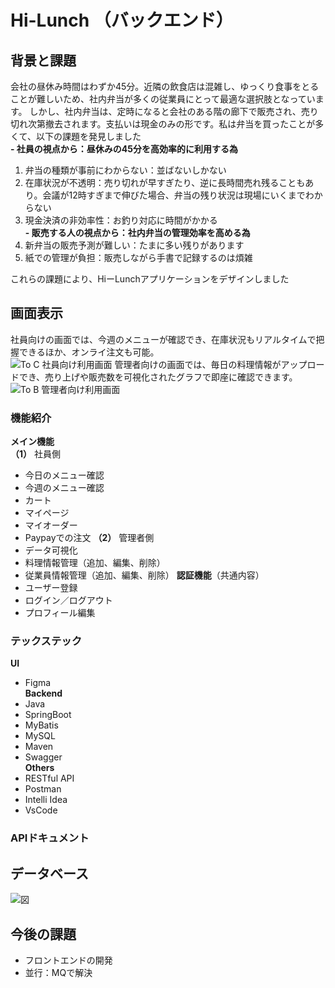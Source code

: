 # Hi-Lunch （バックエンド）
## 背景と課題
会社の昼休み時間はわずか45分。近隣の飲食店は混雑し、ゆっくり食事をとることが難しいため、社内弁当が多くの従業員にとって最適な選択肢となっています。
しかし、社内弁当は、定時になると会社のある階の廊下で販売され、売り切れ次第撤去されます。支払いは現金のみの形です。私は弁当を買ったことが多くて、以下の課題を発見しました  
**- 社員の視点から：昼休みの45分を高効率的に利用する為**  
1. 弁当の種類が事前にわからない：並ばないしかない  
2. 在庫状況が不透明：売り切れが早すぎたり、逆に長時間売れ残ることもあり。会議が12時すぎまで伸びた場合、弁当の残り状況は現場にいくまでわからない  
3. 現金決済の非効率性：お釣り対応に時間がかかる  
**- 販売する人の視点から：社内弁当の管理効率を高める為**  
1. 新弁当の販売予測が難しい：たまに多い残りがあります  
2. 紙での管理が負担：販売しながら手書で記録するのは煩雑  

これらの課題により、HiーLunchアプリケーションをデザインしました  
## 画面表示  
社員向けの画面では、今週のメニューが確認でき、在庫状況もリアルタイムで把握できるほか、オンライ注文も可能。  
![To C  社員向け利用画面](./image/hi-lunch-ui-design-to-C.jpg)
管理者向けの画面では、毎日の料理情報がアップロードでき、売り上げや販売数を可視化されたグラフで即座に確認できます。
![To B    管理者向け利用画面](./image/hi-lunch-ui-design-to-B.jpg)
### 機能紹介  
**メイン機能**  
**（1）** 社員側  
- 今日のメニュー確認  
- 今週のメニュー確認
- カート
- マイページ
- マイオーダー
- Paypayでの注文
**（2）** 管理者側  
- データ可視化
- 料理情報管理（追加、編集、削除）
- 従業員情報管理（追加、編集、削除）
**認証機能**（共通内容）  
- ユーザー登録
- ログイン／ログアウト
- プロフィール編集
### テックステック
**UI**  
- Figma  
**Backend**  
- Java
- SpringBoot
- MyBatis
- MySQL
- Maven
- Swagger  
**Others**  
- RESTful API
- Postman
- Intelli Idea
- VsCode  
### APIドキュメント

## データベース
![図](./image/rldb.jpg)

## 今後の課題
- フロントエンドの開発
- 並行：MQで解決
